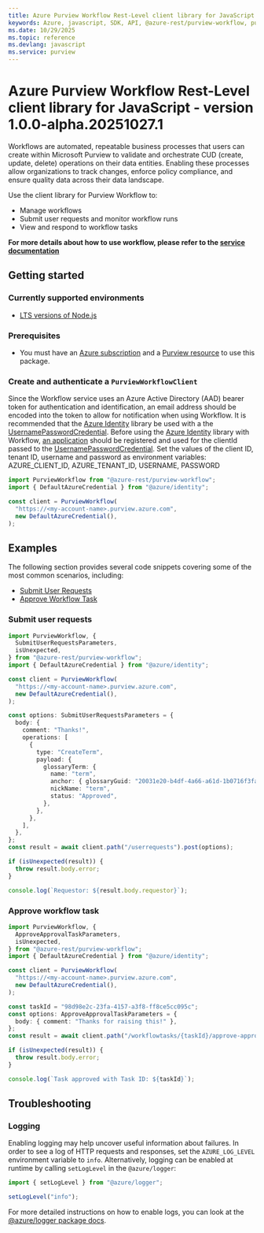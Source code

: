 ```yaml
---
title: Azure Purview Workflow Rest-Level client library for JavaScript
keywords: Azure, javascript, SDK, API, @azure-rest/purview-workflow, purview
ms.date: 10/29/2025
ms.topic: reference
ms.devlang: javascript
ms.service: purview
---
```

# Azure Purview Workflow Rest-Level client library for JavaScript - version 1.0.0-alpha.20251027.1 


Workflows are automated, repeatable business processes that users can create within Microsoft Purview to validate and orchestrate CUD (create, update, delete) operations on their data entities. Enabling these processes allow organizations to track changes, enforce policy compliance, and ensure quality data across their data landscape.

Use the client library for Purview Workflow to:

- Manage workflows
- Submit user requests and monitor workflow runs
- View and respond to workflow tasks

**For more details about how to use workflow, please refer to the [service documentation][product_documentation]**

## Getting started

### Currently supported environments

- [LTS versions of Node.js](https://github.com/nodejs/release#release-schedule)

### Prerequisites

- You must have an [Azure subscription][azure_subscription] and a [Purview resource][purview_resource] to use this package.

### Create and authenticate a `PurviewWorkflowClient`

Since the Workflow service uses an Azure Active Directory (AAD) bearer token for authentication and identification, an email address should be encoded into the token to allow for notification when using Workflow. It is recommended that the [Azure Identity][azure_identity] library be used with a the [UsernamePasswordCredential][username_password_credential]. Before using the [Azure Identity][azure_identity] library with Workflow, [an application][app_registration] should be registered and used for the clientId passed to the [UsernamePasswordCredential][username_password_credential].
Set the values of the client ID, tenant ID, username and password as environment variables:
AZURE_CLIENT_ID, AZURE_TENANT_ID, USERNAME, PASSWORD

```ts snippet:ReadmeSampleCreateClient_Node
import PurviewWorkflow from "@azure-rest/purview-workflow";
import { DefaultAzureCredential } from "@azure/identity";

const client = PurviewWorkflow(
  "https://<my-account-name>.purview.azure.com",
  new DefaultAzureCredential(),
);
```

## Examples

The following section provides several code snippets covering some of the most common scenarios, including:

- [Submit User Requests](#submit-user-requests)
- [Approve Workflow Task](#approve-workflow-task)

### Submit user requests

```ts snippet:ReadmeSampleUserRequestsSubmit
import PurviewWorkflow, {
  SubmitUserRequestsParameters,
  isUnexpected,
} from "@azure-rest/purview-workflow";
import { DefaultAzureCredential } from "@azure/identity";

const client = PurviewWorkflow(
  "https://<my-account-name>.purview.azure.com",
  new DefaultAzureCredential(),
);

const options: SubmitUserRequestsParameters = {
  body: {
    comment: "Thanks!",
    operations: [
      {
        type: "CreateTerm",
        payload: {
          glossaryTerm: {
            name: "term",
            anchor: { glossaryGuid: "20031e20-b4df-4a66-a61d-1b0716f3fa48" },
            nickName: "term",
            status: "Approved",
          },
        },
      },
    ],
  },
};
const result = await client.path("/userrequests").post(options);

if (isUnexpected(result)) {
  throw result.body.error;
}

console.log(`Requestor: ${result.body.requestor}`);
```

### Approve workflow task

```ts snippet:ReadmeSampleWorkflowTaskApprove
import PurviewWorkflow, {
  ApproveApprovalTaskParameters,
  isUnexpected,
} from "@azure-rest/purview-workflow";
import { DefaultAzureCredential } from "@azure/identity";

const client = PurviewWorkflow(
  "https://<my-account-name>.purview.azure.com",
  new DefaultAzureCredential(),
);

const taskId = "98d98e2c-23fa-4157-a3f8-ff8ce5cc095c";
const options: ApproveApprovalTaskParameters = {
  body: { comment: "Thanks for raising this!" },
};
const result = await client.path("/workflowtasks/{taskId}/approve-approval", taskId).post(options);

if (isUnexpected(result)) {
  throw result.body.error;
}

console.log(`Task approved with Task ID: ${taskId}`);
```

## Troubleshooting

### Logging

Enabling logging may help uncover useful information about failures. In order to see a log of HTTP requests and responses, set the `AZURE_LOG_LEVEL` environment variable to `info`. Alternatively, logging can be enabled at runtime by calling `setLogLevel` in the `@azure/logger`:

```ts snippet:SetLogLevel
import { setLogLevel } from "@azure/logger";

setLogLevel("info");
```

For more detailed instructions on how to enable logs, you can look at the [@azure/logger package docs](https://github.com/Azure/azure-sdk-for-js/tree/main/sdk/core/logger).

<!-- LINKS -->

[product_documentation]: https://learn.microsoft.com/azure/purview/concept-workflow
[azure_subscription]: https://azure.microsoft.com/free/dotnet/
[purview_resource]: https://learn.microsoft.com/azure/purview/create-catalog-portal
[azure_identity]: https://github.com/Azure/azure-sdk-for-js/tree/main/sdk/identity/identity#readme
[app_registration]: https://learn.microsoft.com/azure/active-directory/develop/quickstart-register-app
[username_password_credential]: https://learn.microsoft.com/javascript/api/@azure/identity/usernamepasswordcredential?view=azure-node-latest

